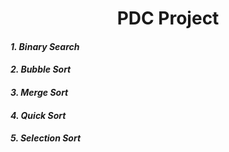 <h1 align="center">
PDC Project
</h1>

#### _1. Binary Search_
#### _2. Bubble Sort_
#### _3. Merge Sort_
#### _4. Quick Sort_
#### _5. Selection Sort_
